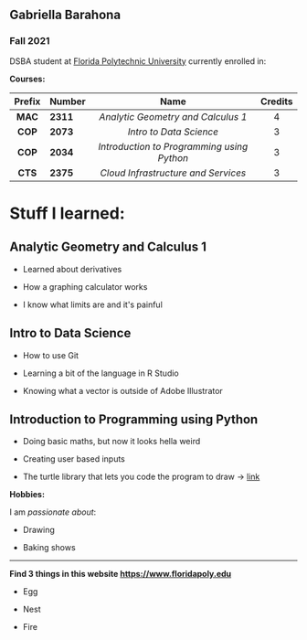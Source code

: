 ## Gabriella Barahona

### Fall 2021

DSBA student at [Florida Polytechnic University](https://www.floridapoly.edu) currently enrolled in: 

**Courses:**

| Prefix    | Number   |Name                                      |Credits|
|:---------:|:---------|:----------------------------------------:|:-----:|
| **MAC**   | **2311** |_Analytic Geometry and Calculus 1_        |  4    | 
| **COP**   | **2073** |_Intro to Data Science_                   |  3    |
| **COP**   | **2034** |_Introduction to Programming using Python_|  3    |
| **CTS**   | **2375** |_Cloud Infrastructure and Services_       |  3    |



# **Stuff I learned**:


## Analytic Geometry and Calculus 1

- Learned about derivatives

- How a graphing calculator works

- I know what limits are and it's painful

## Intro to Data Science

- How to use Git

- Learning a bit of the language in R Studio

- Knowing what a vector is outside of Adobe Illustrator

## Introduction to Programming using Python


- Doing basic maths, but now it looks hella weird

- Creating user based inputs

- The turtle library that lets you code the program to draw -> [link](https://realpython.com/beginners-guide-python-turtle/#:~:text=turtle%20is%20a%20pre%2Dinstalled,gives%20the%20library%20its%20name.&text=Most%20developers%20use%20turtle%20to,create%20designs%2C%20and%20make%20images.)


**Hobbies:**

I am _passionate about_: 

- Drawing

- Baking shows

***

**Find 3 things in this website <https://www.floridapoly.edu>**

- Egg

- Nest

- Fire
